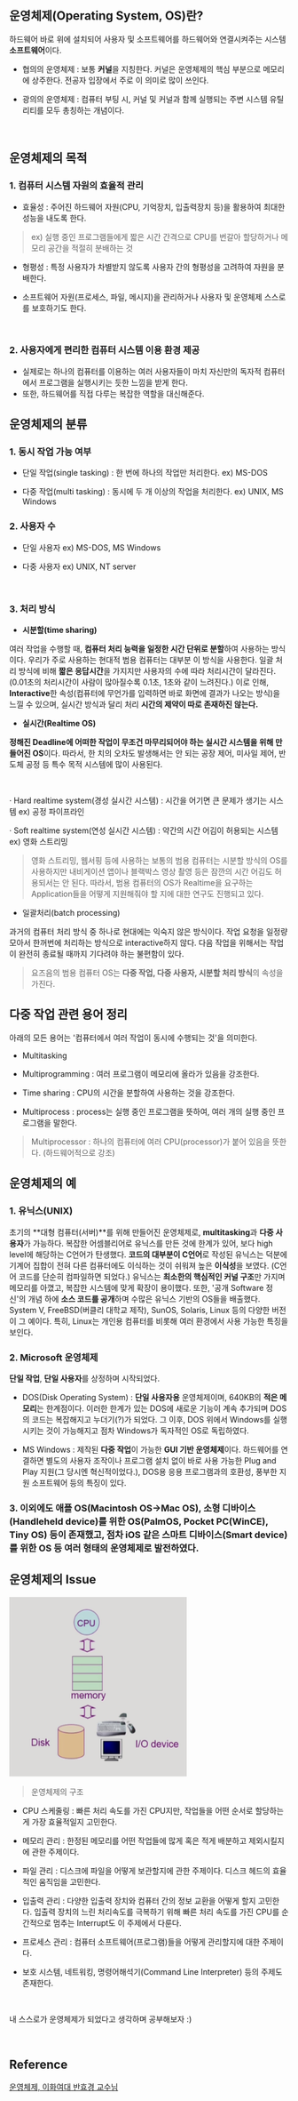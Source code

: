## 운영체제(Operating System, OS)란?

하드웨어 바로 위에 설치되어 사용자 및 소프트웨어를 하드웨어와 연결시켜주는 시스템 **소프트웨어**이다.

* 협의의 운영체제 : 보통 **커널**을 지칭한다. 커널은 운영체제의 핵심 부분으로 메모리에 상주한다. 전공자 입장에서 주로 이 의미로 많이 쓰인다.

* 광의의 운영체제 : 컴퓨터 부팅 시, 커널 및 커널과 함께 실행되는 주변 시스템 유틸리티를 모두 총칭하는 개념이다.

​    

## 운영체제의 목적

### 1. 컴퓨터 시스템 **자원의 효율적 관리**

* 효율성 : 주어진 하드웨어 자원(CPU, 기억장치, 입출력장치 등)을 활용하여 최대한 성능을 내도록 한다.

> ex) 실행 중인 프로그램들에게 짧은 시간 간격으로 CPU를 번갈아 할당하거나 메모리 공간을 적절히 분배하는 것

* 형평성 : 특정 사용자가 차별받지 않도록 사용자 간의 형평성을 고려하여 자원을 분배한다.

* 소프트웨어 자원(프로세스, 파일, 메시지)을 관리하거나 사용자 및 운영체제 스스로를 보호하기도 한다.

​    

### 2. 사용자에게 편리한 컴퓨터 시스템 이용 환경 제공

* 실제로는 하나의 컴퓨터를 이용하는 여러 사용자들이 마치 자신만의 독자적 컴퓨터에서 프로그램을 실행시키는 듯한 느낌을 받게 한다.
* 또한, 하드웨어를 직접 다루는 복잡한 역할을 대신해준다.

   

## 운영체제의 분류

### 1. 동시 작업 가능 여부

* 단일 작업(single tasking) : 한 번에 하나의 작업만 처리한다. ex) MS-DOS

* 다중 작업(multi tasking) : 동시에 두 개 이상의 작업을 처리한다. ex) UNIX, MS Windows

   

### 2. 사용자 수

* 단일 사용자 ex) MS-DOS, MS Windows 

* 다중 사용자 ex) UNIX, NT server

​    

### 3. 처리 방식

* **시분할(time sharing)** 

여러 작업을 수행할 때, **컴퓨터 처리 능력을 일정한 시간 단위로 분할**하여 사용하는 방식이다. 우리가 주로 사용하는 현대적 범용 컴퓨터는 대부분 이 방식을 사용한다. 일괄 처리 방식에 비해 **짧은 응답시간**을 가지지만 사용자의 수에 따라 처리시간이 달라진다. (0.01초의 처리시간이 사람이 많아질수록 0.1초, 1초와 같이 느려진다.) 이로 인해, **Interactive**한 속성(컴퓨터에 무언가를 입력하면 바로 화면에 결과가 나오는 방식)을 느낄 수 있으며, 실시간 방식과 달리 처리 **시간의 제약이 따로 존재하진 않는다.**

   

* **실시간(Realtime OS)**

**정해진 Deadline에 어떠한 작업이 무조건 마무리되어야 하는 실시간 시스템을 위해 만들어진 OS**이다. 따라서, 한 치의 오차도 발생해서는 안 되는 공장 제어, 미사일 제어, 반도체 공정 등 특수 목적 시스템에 많이 사용된다. 

​    

  · Hard realtime system(경성 실시간 시스템) : 시간을 어기면 큰 문제가 생기는 시스템  ex) 공정 파이프라인

  · Soft realtime system(연성 실시간 시스템) : 약간의 시간 어김이 허용되는 시스템  ex) 영화 스트리밍

   

> 영화 스트리밍, 웹서핑 등에 사용하는 보통의 범용 컴퓨터는 시분할 방식의 OS를 사용하지만 내비게이션 앱이나 블랙박스 영상 촬영 등은 잠깐의 시간 어김도 허용되서는 안 된다. 따라서, 범용 컴퓨터의 OS가 Realtime을 요구하는 Application들을 어떻게 지원해줘야 할 지에 대한 연구도 진행되고 있다.

   

- 일괄처리(batch processing)

과거의 컴퓨터 처리 방식 중 하나로 현대에는 익숙지 않은 방식이다. 작업 요청을 일정량 모아서 한꺼번에 처리하는 방식으로 interactive하지 않다. 다음 작업을 위해서는 작업이 완전히 종료될 때까지 기다려야 하는 불편함이 있다.  

   

> 요즈음의 범용 컴퓨터 OS는 **다중 작업, 다중 사용자, 시분할 처리 방식**의 속성을 가진다.

   

## 다중 작업 관련 용어 정리

아래의 모든 용어는 '컴퓨터에서 여러 작업이 동시에 수행되는 것'을 의미한다.

* Multitasking

* Multiprogramming : 여러 프로그램이 메모리에 올라가 있음을 강조한다.

* Time sharing : CPU의 시간을 분할하여 사용하는 것을 강조한다.

* Multiprocess : process는 실행 중인 프로그램을 뜻하여, 여러 개의 실행 중인 프로그램을 말한다.

 

> Multiprocessor : 하나의 컴퓨터에 여러 CPU(processor)가 붙어 있음을 뜻한다. (하드웨어적으로 강조)

 

## 운영체제의 예

### 1. **유닉스(UNIX)**

초기의 **대형 컴퓨터(서버)**를 위해 만들어진 운영체제로, **multitasking**과 **다중 사용자**가 가능하다. 복잡한 어셈블리어로 유닉스를 만든 것에 한계가 있어, 보다 high level에 해당하는 C언어가 탄생했다. **코드의 대부분이 C언어**로 작성된 유닉스는 덕분에 기계어 집합이 전혀 다른 컴퓨터에도 이식하는 것이 쉬워져 높은 **이식성**을 보였다. (C언어 코드를 단순히 컴파일하면 되었다.) 유닉스는 **최소한의 핵심적인 커널 구조**만 가지며 메모리를 아꼈고, 복잡한 시스템에 맞게 확장이 용이했다. 또한, '공개 Software 정신'의 개념 하에 **소스 코드를 공개**하며 수많은 유닉스 기반의 OS들을 배출했다. System Ⅴ, FreeBSD(버클리 대학교 제작), SunOS, Solaris, Linux 등의 다양한 버전이 그 예이다. 특히, Linux는 개인용 컴퓨터를 비롯해 여러 환경에서 사용 가능한 특징을 보인다.

 

### 2. **Microsoft 운영체제**

**단일 작업**, **단일 사용자**를 상정하며 시작되었다.

* DOS(Disk Operating System) : **단일 사용자용** 운영체제이며, 640KB의 **적은 메모리**는 한계점이다. 이러한 한계가 있는 DOS에 새로운 기능이 계속 추가되며 DOS의 코드는 복잡해지고 누더기(?)가 되었다. 그 이후, DOS 위에서 Windows를 실행시키는 것이 가능해지고 점차 Windows가 독자적인 OS로 독립하였다.

* MS Windows : 제작된 **다중 작업**이 가능한 **GUI 기반 운영체제**이다. 하드웨어를 연결하면 별도의 사용자 조작이나 프로그램 설치 없이 바로 사용 가능한 Plug and Play 지원(그 당시엔 혁신적이었다.), DOS용 응용 프로그램과의 호환성, 풍부한 지원 소프트웨어 등의 특징이 있다.

   

### 3. 이외에도 애플 OS(Macintosh OS→Mac OS), 소형 디바이스(Handleheld device)를 위한 OS(PalmOS, Pocket PC(WinCE), Tiny OS) 등이 존재했고, 점차 iOS 같은 스마트 디바이스(Smart device)를 위한 OS 등 여러 형태의 운영체제로 발전하였다.

   

## 운영체제의 Issue

![os_structure](../image/os_img/os_structure.png)

> 운영체제의 구조

* CPU 스케줄링 : 빠른 처리 속도를 가진 CPU지만, 작업들을 어떤 순서로 할당하는 게 가장 효율적일지 고민한다.

* 메모리 관리 : 한정된 메모리를 어떤 작업들에 많게 혹은 적게 배분하고 제외시킬지에 관한 주제이다.

* 파일 관리 : 디스크에 파일을 어떻게 보관할지에 관한 주제이다. 디스크 헤드의 효율적인 움직임을 고민한다.

* 입출력 관리 : 다양한 입출력 장치와 컴퓨터 간의 정보 교환을 어떻게 할지 고민한다. 입출력 장치의 느린 처리속도를 극복하기 위해 빠른 처리 속도를 가진 CPU를 순간적으로 멈추는 Interrupt도 이 주제에서 다룬다.

* 프로세스 관리 : 컴퓨터 소프트웨어(프로그램)들을 어떻게 관리할지에 대한 주제이다.

* 보호 시스템, 네트워킹, 명령어해석기(Command Line Interpreter) 등의 주제도 존재한다.

​    

내 스스로가 운영체제가 되었다고 생각하며 공부해보자 :)

​    

## Reference

[운영체제, 이화여대 반효경 교수님](http://www.kocw.net/home/search/kemView.do?kemId=1046323)

